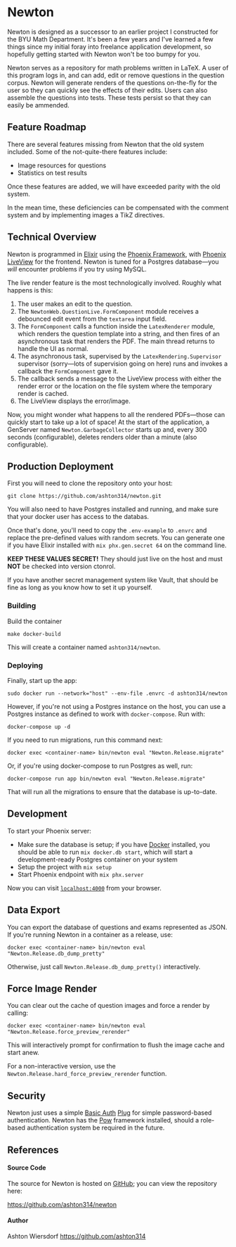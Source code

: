 # Newton

Newton is designed as a successor to an earlier project I constructed
for the BYU Math Department. It's been a few years and I've learned a
few things since my initial foray into freelance application
development, so hopefully getting started with Newton won't be too
bumpy for you.

Newton serves as a repository for math problems written in LaTeX. A
user of this program logs in, and can add, edit or remove questions in
the question corpus. Newton will generate renders of the questions
on-the-fly for the user so they can quickly see the effects of their
edits. Users can also assemble the questions into tests. These tests
persist so that they can easily be ammended.

## Feature Roadmap

There are several features missing from Newton that the old system
included. Some of the not-quite-there features include:

 - Image resources for questions
 - Statistics on test results

Once these features are added, we will have exceeded parity with the
old system.

In the mean time, these deficiencies can be compensated with the
comment system and by implementing images a TikZ directives.

## Technical Overview

Newton is programmed in [Elixir](https://elixir-lang.org) using the
[Phoenix Framework](https://www.phoenixframework.org/), with [Phoenix
LiveView](https://github.com/phoenixframework/phoenix_live_view) for
the frontend. Newton is tuned for a Postgres database—you *will*
encounter problems if you try using MySQL.

The live render feature is the most technologically involved. Roughly
what happens is this:

 1. The user makes an edit to the question.
 2. The `NewtonWeb.QuestionLive.FormComponent` module receives a
    debounced edit event from the `textarea` input field.
 3. The `FormComponent` calls a function inside the `LatexRenderer`
    module, which renders the question template into a string, and
    then fires of an asynchronous task that renders the PDF. The main
    thread returns to handle the UI as normal.
 4. The asynchronous task, supervised by the
    `LatexRendering.Supervisor` supervisor (sorry—lots of supervision
    going on here) runs and invokes a callback the `FormComponent`
    gave it.
 5. The callback sends a message to the LiveView process with either
    the render error or the location on the file system where the
    temporary render is cached.
 6. The LiveView displays the error/image.

Now, you might wonder what happens to all the rendered PDFs—those can
quickly start to take up a lot of space! At the start of the
application, a GenServer named `Newton.GarbageCollector` starts up
and, every 300 seconds (configurable), deletes renders older than a
minute (also configurable).

## Production Deployment

First you will need to clone the repository onto your host:

    git clone https://github.com/ashton314/newton.git

You will also need to have Postgres installed and running, and make
sure that your docker user has access to the databas.

Once that's done, you'll need to copy the `.env-example` to `.envrc`
and replace the pre-defined values with random secrets. You can
generate one if you have Elixir installed with `mix phx.gen.secret 64`
on the command line.

**KEEP THESE VALUES SECRET!** They should just live on the host and
must **NOT** be checked into version ctonrol.

If you have another secret management system like Vault, that should
be fine as long as you know how to set it up yourself.

### Building

Build the container

    make docker-build

This will create a container named `ashton314/newton`.

### Deploying

Finally, start up the app:

    sudo docker run --network="host" --env-file .envrc -d ashton314/newton

However, if you're not using a Postgres instance on the host, you can
use a Postgres instance as defined to work with `docker-compose`. Run
with:

    docker-compose up -d

If you need to run migrations, run this command next:

    docker exec <container-name> bin/newton eval "Newton.Release.migrate"

Or, if you're using docker-compose to run Postgres as well, run:

    docker-compose run app bin/newton eval "Newton.Release.migrate"

That will run all the migrations to ensure that the database is
up-to-date.

## Development

To start your Phoenix server:

 - Make sure the database is setup; if you have
   [Docker](https://docker.com) installed, you should be able to run
   `mix docker.db start`, which will start a development-ready
   Postgres container on your system
 - Setup the project with `mix setup`
 - Start Phoenix endpoint with `mix phx.server`

Now you can visit [`localhost:4000`](http://localhost:4000) from your browser.

## Data Export

You can export the database of questions and exams represented as
JSON. If you're running Newton in a container as a release, use:

    docker exec <container-name> bin/newton eval "Newton.Release.db_dump_pretty"

Otherwise, just call `Newton.Release.db_dump_pretty()` interactively.

## Force Image Render

You can clear out the cache of question images and force a render by
calling:

    docker exec <container-name> bin/newton eval "Newton.Release.force_preview_rerender"

This will interactively prompt for confirmation to flush the image
cache and start anew.

For a non-interactive version, use the
`Newton.Release.hard_force_preview_rerender` function.

## Security

Newton just uses a simple [Basic Auth](https://developer.mozilla.org/en-US/docs/Web/HTTP/Authentication) [Plug](https://hexdocs.pm/plug/Plug.BasicAuth.html) for simple password-based authentication. Newton has the [Pow](https://powauth.com/) framework installed, should a role-based authentication system be required in the future.

## References

#### Source Code

The source for Newton is hosted on [GitHub](https://github.com); you
can view the repository here:

https://github.com/ashton314/newton

#### Author

Ashton Wiersdorf <https://github.com/ashton314>

